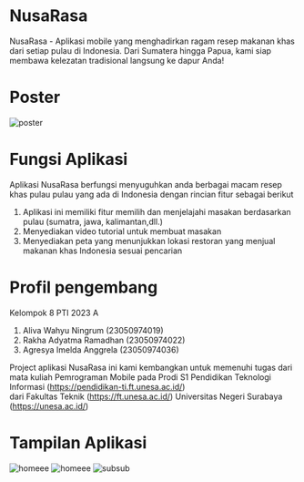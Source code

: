 # NusaRasa
NusaRasa - Aplikasi mobile yang menghadirkan ragam resep makanan khas dari setiap pulau di Indonesia. Dari Sumatera hingga Papua, kami siap membawa kelezatan tradisional langsung ke dapur Anda!

# Poster
![poster](https://github.com/user-attachments/assets/84980ee7-ace7-4b33-9f0f-2fa7b9d32bd2)


#  Fungsi Aplikasi
Aplikasi NusaRasa berfungsi menyuguhkan anda berbagai macam resep khas pulau pulau yang ada di Indonesia dengan rincian fitur sebagai berikut
1.	Aplikasi ini memiliki fitur memilih dan menjelajahi masakan berdasarkan pulau (sumatra, jawa, kalimantan,dll.)
2.	Menyediakan video tutorial untuk membuat masakan
3.	Menyediakan peta yang menunjukkan lokasi restoran yang menjual makanan khas Indonesia sesuai pencarian

# Profil pengembang
Kelompok 8 PTI 2023 A
1. Aliva Wahyu Ningrum (23050974019)
2. Rakha Adyatma Ramadhan (23050974022)
3. Agresya Imelda Anggrela (23050974036)

Project aplikasi NusaRasa ini kami kembangkan untuk memenuhi
tugas dari mata kuliah Pemrograman Mobile pada 
Prodi S1 Pendidikan Teknologi Informasi (https://pendidikan-ti.ft.unesa.ac.id/)  
dari Fakultas Teknik (https://ft.unesa.ac.id/) 
Universitas Negeri Surabaya (https://unesa.ac.id/)

# Tampilan Aplikasi
![homeee](https://github.com/user-attachments/assets/f7830866-e0dd-42e6-a02c-946fd9f3b54b) 
![homeee](https://github.com/user-attachments/assets/f9a27971-b84b-4387-9e36-b18b14464579) 
![subsub](https://github.com/user-attachments/assets/b36af774-fe2e-4047-a39f-945d0338585e)


